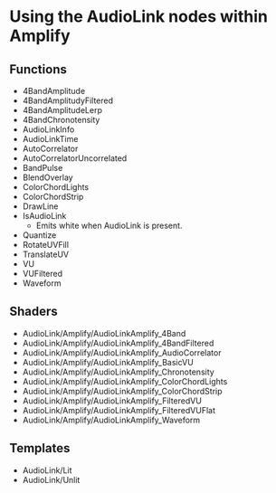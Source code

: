 # Using the AudioLink nodes within Amplify

## Functions
- 4BandAmplitude
- 4BandAmplitudyFiltered
- 4BandAmplitudeLerp
- 4BandChronotensity
- AudioLinkInfo
- AudioLinkTime
- AutoCorrelator
- AutoCorrelatorUncorrelated
- BandPulse
- BlendOverlay
- ColorChordLights
- ColorChordStrip
- DrawLine
- IsAudioLink
    - Emits white when AudioLink is present.
- Quantize
- RotateUVFill
- TranslateUV
- VU
- VUFiltered
- Waveform

## Shaders
- AudioLink/Amplify/AudioLinkAmplify_4Band
- AudioLink/Amplify/AudioLinkAmplify_4BandFiltered
- AudioLink/Amplify/AudioLinkAmplify_AudioCorrelator
- AudioLink/Amplify/AudioLinkAmplify_BasicVU
- AudioLink/Amplify/AudioLinkAmplify_Chronotensity
- AudioLink/Amplify/AudioLinkAmplify_ColorChordLights
- AudioLink/Amplify/AudioLinkAmplify_ColorChordStrip
- AudioLink/Amplify/AudioLinkAmplify_FilteredVU
- AudioLink/Amplify/AudioLinkAmplify_FilteredVUFlat
- AudioLink/Amplify/AudioLinkAmplify_Waveform

## Templates
- AudioLink/Lit
- AudioLink/Unlit